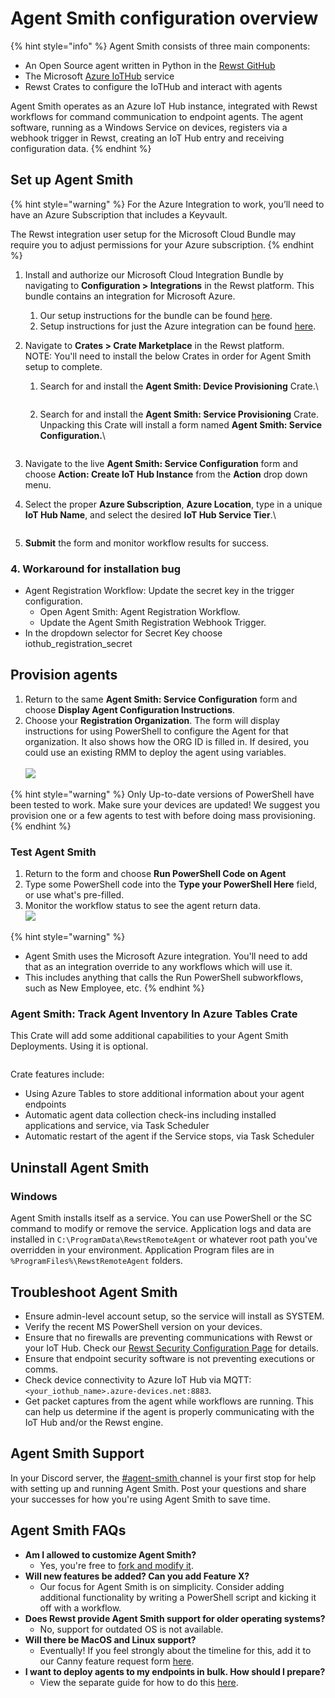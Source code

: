 # Agent Smith configuration overview

{% hint style="info" %}
Agent Smith consists of three main components:

* An Open Source agent written in Python in the [Rewst GitHub](https://github.com/RewstApp/agent-smith-go)
* The Microsoft [Azure IoTHub](https://azure.microsoft.com/en-us/products/iot-hub) service
* Rewst Crates to configure the IoTHub and interact with agents

Agent Smith operates as an Azure IoT Hub instance, integrated with Rewst workflows for command communication to endpoint agents. The agent software, running as a Windows Service on devices, registers via a webhook trigger in Rewst, creating an IoT Hub entry and receiving configuration data.
{% endhint %}

## Set up Agent Smith

{% hint style="warning" %}
For the Azure Integration to work, you’ll need to have an Azure Subscription that includes a Keyvault.

The Rewst integration user setup for the Microsoft Cloud Bundle may require you to adjust permissions for your Azure subscription.
{% endhint %}

1. Install and authorize our Microsoft Cloud Integration Bundle by navigating to **Configuration > Integrations** in the Rewst platform. This bundle contains an integration for Microsoft Azure.&#x20;
   1. Our setup instructions for the bundle can be found [here](https://docs.rewst.help/documentation/integrations/cloud/microsoft-cloud-integration-bundle).&#x20;
   2. Setup instructions for just the Azure integration can be found [here](https://docs.rewst.help/documentation/integrations/cloud/microsoft-cloud-integration-bundle/microsoft-azure/microsoft-azure-integration-setup).&#x20;
2. Navigate to **Crates > Crate Marketplace** in the Rewst platform. \
   NOTE: You'll need to install the below Crates in order for Agent Smith setup to complete.&#x20;
   1.  Search for and install the **Agent Smith: Device Provisioning** Crate.\


       <figure><img src="../../.gitbook/assets/Screenshot 2025-02-07 at 1.35.34 PM.png" alt=""><figcaption></figcaption></figure>
   2.  Search for and install the **Agent Smith: Service Provisioning** Crate. Unpacking this Crate will install a form named **Agent Smith: Service Configuration.**\


       <figure><img src="../../.gitbook/assets/Screenshot 2025-02-07 at 1.36.54 PM.png" alt=""><figcaption></figcaption></figure>
3. Navigate to the live **Agent Smith: Service Configuration** form and choose **Action: Create IoT Hub Instance** from the **Action** drop down menu.
4.  Select the proper **Azure Subscription**, **Azure Location**, type in a unique **IoT Hub Name**, and select the desired **IoT Hub Service Tier**.\




    <figure><img src="../../.gitbook/assets/Screenshot 2025-02-07 at 2.43.55 PM.png" alt=""><figcaption></figcaption></figure>
5. **Submit** the form and monitor workflow results for success.

### 4. Workaround for installation bug

* Agent Registration Workflow: Update the secret key in the trigger configuration.
  * Open Agent Smith: Agent Registration Workflow.
  * Update the Agent Smith Registration Webhook Trigger.
* In the dropdown selector for Secret Key choose iothub\_registration\_secret

## Provision agents

1. Return to the same **Agent Smith: Service Configuration** form and choose **Display Agent Configuration Instructions**.
2. Choose your **Registration Organization**. The form will display instructions for using PowerShell to configure the Agent for that organization. It also shows how the ORG ID is filled in. If desired, you could use an existing RMM to deploy the agent using variables.\
   \
   ![](<../../.gitbook/assets/Screenshot 2025-02-07 at 2.50.37 PM.png>)

{% hint style="warning" %}
Only Up-to-date versions of PowerShell have been tested to work. Make sure your devices are updated! We suggest you provision one or a few agents to test with before doing mass provisioning.
{% endhint %}



### Test Agent Smith

1. Return to the form and choose **Run PowerShell Code on Agent**
2. Type some PowerShell code into the **Type your PowerShell Here** field, or use what's pre-filled.
3. Monitor the workflow status to see the agent return data.\
   ![](<../../.gitbook/assets/Screenshot 2025-02-07 at 2.54.04 PM.png>)

{% hint style="warning" %}
* Agent Smith uses the Microsoft Azure integration. You'll need to add that as an integration override to any workflows which will use it.
* This includes anything that calls the Run PowerShell subworkflows, such as New Employee, etc.
{% endhint %}



### Agent Smith: Track Agent Inventory In Azure Tables Crate

This Crate will add some additional capabilities to your Agent Smith Deployments. Using it is optional.&#x20;

<figure><img src="../../.gitbook/assets/Screenshot 2025-02-07 at 2.57.50 PM.png" alt=""><figcaption></figcaption></figure>

Crate features include:

* Using Azure Tables to store additional information about your agent endpoints
* Automatic agent data collection check-ins including installed applications and service, via Task Scheduler
* Automatic restart of the agent if the Service stops, via Task Scheduler

## Uninstall Agent Smith

### Windows

Agent Smith installs itself as a service. You can use PowerShell or the SC command to modify or remove the service. Application logs and data are installed in `C:\ProgramData\RewstRemoteAgent` or whatever root path you've overridden in your environment. Application Program files are in `%ProgramFiles%\RewstRemoteAgent` folders.

## Troubleshoot Agent Smith

* Ensure admin-level account setup, so the service will install as SYSTEM.
* Verify the recent MS PowerShell version on your devices.
* Ensure that no firewalls are preventing communications with Rewst or your IoT Hub. Check our [Rewst Security Configuration Page](https://docs.rewst.help/security) for details.
* Ensure that endpoint security software is not preventing executions or comms.
* Check device connectivity to Azure IoT Hub via MQTT: `<your_iothub_name>.azure-devices.net:8883`.
* Get packet captures from the agent while workflows are running. This can help us determine if the agent is properly communicating with the IoT Hub and/or the Rewst engine.

## Agent Smith Support

In your Discord server, the [#agent-smith ](https://discord.com/channels/936789089703845988/1184866106482110608)channel is your first stop for help with setting up and running Agent Smith. Post your questions and share your successes for how you're using Agent Smith to save time.

## Agent Smith FAQs&#x20;

* **Am I allowed to customize Agent Smith?**
  * Yes, you're free to [fork and modify it](https://github.com/RewstApp/rewst_remote_agent).
* **Will new features be added? Can you add Feature X?**
  * Our focus for Agent Smith is on simplicity. Consider adding additional functionality by writing a PowerShell script and kicking it off with a workflow.
* **Does Rewst provide Agent Smith support for older operating systems?**
  * No, support for outdated OS is not available.
* **Will there be MacOS and Linux support?**
  * Eventually! If you feel strongly about the timeline for this, add it to our Canny feature request form [here](https://rewst.canny.io/agent-smith).
* **I want to deploy agents to my endpoints in bulk. How should I prepare?**
  * View the separate guide for how to do this [here](bulk-onboarding-with-agent-smith.md).&#x20;
